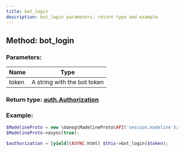 ```yaml
---
title: bot_login
description: bot_login parameters, return type and example
---
```

## Method: bot_login  


### Parameters:

| Name     |    Type       |
|----------|---------------|
|token| A string with the bot token|

### Return type: [auth.Authorization](API_docs/types/auth_Authorization.md)

### Example:


```php
$MadelineProto = new \danog\MadelineProto\API('session.madeline');
$MadelineProto->async(true);

$authorization = [yield](ASYNC.html) $this->bot_login($token);
```
